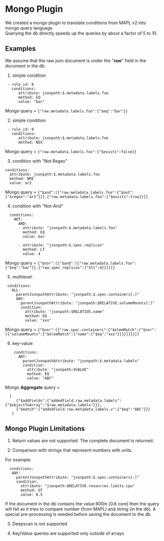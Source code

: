 # Mongo Plugin
We created a mongo plugin to translate conditions from MAPL v2 into mongo query language.  
Querying the db directly speeds up the queries by about a factor of 5 to 10.

## Examples
We assume that the raw json document is under the "**raw**" field in the document in the db.

1)  simple condition
```
 - rule_id: 0
   conditions:
      attribute: jsonpath:$.metadata.labels.foo
      method: EQ
      value: "bar"
```
Mongo query = ```{"raw.metadata.labels.foo":{"$eq":"bar"}}```

2) simple condition
```
 - rule_id: 0
   conditions:
      attribute: jsonpath:$.metadata.labels.foo
      method: NEX      
```
Mongo query = ```{"raw.metadata.labels.foo":{"$exists":false}}```

3)  condition with "Not Regex"
```
conditions:
  attribute: jsonpath:$.metadata.labels.foo
  method: NRE
  value: ar2
```
Mongo query = ```{"$and":[{"raw.metadata.labels.foo":{"$not":{"$regex":"ar2"}}},{"raw.metadata.labels.foo":{"$exists":true}}]}```

4) condition with "Not-And"
```
  conditions:
    NOT:
      AND:
      - attribute: "jsonpath:$.metadata.labels.foo"
        method: EQ
        value: bar

      - attribute: "jsonpath:$.spec.replicas"
        method: LT
        value: 4
```
Mongo query = ```{"$nor":[{"$and":[{"raw.metadata.labels.foo":{"$eq":"bar"}},{"raw.spec.replicas":{"$lt":4}}]}]}```

5) multilevel:
```
 conditions:
   ALL:
     parentJsonpathAttribute: "jsonpath:$.spec.containers[:]"
     ANY:
       parentJsonpathAttribute: "jsonpath:$RELATIVE.volumeMounts[:]"
       condition:
         attribute: "jsonpath:$RELATIVE.name"
         method: EQ
         value: "xxx"
```

Mongo query = ```{"$nor":[{"raw.spec.containers":{"$elemMatch":{"$nor":[{"volumeMounts":{"$elemMatch":{"name":{"$eq":"xxx"}}}}]}}}]}```


6) key-value:
```
    conditions:
      ANY:
        parentJsonpathAttribute: "jsonpath:$.metadata.labels"
        condition:
          attribute: "jsonpath:$VALUE"
          method: EQ
          value: "ABC"
```

Mongo **Aggregate** query = 
```
  [ 
     {"$addFields":{"addedField.raw.metadata.labels":{"$objectToArray":"$raw.metadata.labels"}}},
     {"$match":{"addedField.raw.metadata.labels.v":{"$eq":"ABC"}}} 
   ]
```

## Mongo Plugin Limitations

1) Return values are not supported. The complete document is returned.

2) Comparison with strings that represent numbers with units. 

For example:

```
  conditions:
   ANY:
     parentJsonpathAttribute: "jsonpath:$.spec.containers[:]"
     condition:
       attribute: "jsonpath:$RELATIVE.resources.limits.cpu"
       method: GT
       value: 0.5 
 ```      
If the document in the db contains the value 600m [0.6 core] then the query will fail as it tries to compare number (from MAPL) and string (in the db). A special pre-processing is needed before saving the document to the db.


3) Deepscan is not supported

4) Key/Value queries are supported only outside of arrays

